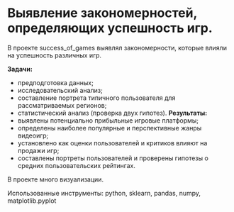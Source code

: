# Выявление закономерностей, определяющих успешность игр.

В проекте success_of_games выявлял закономерности, которые влияли на успешность различных игр.

**Задачи:**
- предподготовка данных;
- исследовательский анализ;
- составление портрета типичного пользователя для рассматриваемых регионов;
- статистический анализ (проверка двух гипотез).
**Результаты:**
- выявлены потенциально прибыльные игровые платформы;
- определены наиболее популярные и перспективные жанры видеоигр;
- установлено как оценки пользователей и критиков влияют на продажи игр;
- составлены портреты пользователей и проверены гипотезы о средних пользовательских рейтингах.

В проекте много визуализации.

Использованные инструменты: python, sklearn, pandas, numpy, matplotlib.pyplot
